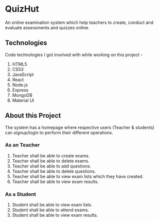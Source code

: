 # QuizHut
An online examination system which help teachers to create, conduct and evaluate assessments and quizzes online.


## Technologies
Code technologies I got involved with while working on this project -

1. HTML5
2. CSS3
3. JavaScript
4. React
5. Node.js
6. Express
7. MongoDB
8. Material UI


## About this Project
The system has a homepage where respective users (Teacher & students) can signup/login to perform their different operations. 


### As an Teacher 

1. Teacher shall be able to create exams.
2. Teacher shall be able to delete exams.
3. Teacher shall be able to add questions.
4. Teacher shall be able to delete questions.
5. Teacher shall be able to view exam lists which they have created.
6. Teacher shall be able to view exam results.

### As a Student

1. Student shall be able to view exam lists.
2. Student shall be able to attend exams.
3. Student shall be able to view exam results.



